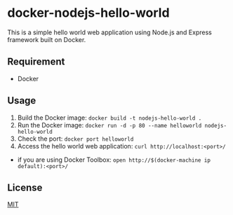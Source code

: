 docker-nodejs-hello-world
====
This is a simple hello world web application using Node.js and Express framework built on Docker.

## Requirement
- Docker

## Usage
1. Build the Docker image: `docker build -t nodejs-hello-world .`
2. Run the Docker image: `docker run -d -p 80 --name helloworld nodejs-hello-world`
3. Check the port: `docker port helloworld`
4. Access the hello world web application: `curl http://localhost:<port>/`
  - if you are using Docker Toolbox: `open http://$(docker-machine ip default):<port>/`

## License
[MIT](https://github.com/asakaguchi/docker-nodejs-hello-world/blob/master/LICENSE)
